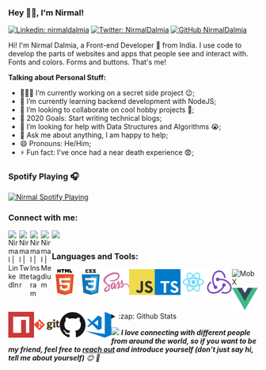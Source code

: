 ### Hey 👋🏽, I'm Nirmal!

[![Linkedin: nirmaldalmia](https://img.shields.io/badge/-nirmaldalmia-blue?style=flat-square&logo=Linkedin&logoColor=white&link=https://www.linkedin.com/in/nirmaldalmia/)](https://www.linkedin.com/in/nirmaldalmia/)
[![Twitter: NirmalDalmia](https://img.shields.io/twitter/follow/NirmalDalmia?style=social)](https://twitter.com/nirmaldalmia)
[![GitHub NirmalDalmia](https://img.shields.io/github/followers/nirmaldalmia?label=follow&style=social)](https://github.com/nirmaldalmia)

Hi! I'm Nirmal Dalmia, a Front-end Developer 🚀 from India. I use code to develop the parts of websites and apps that people see and interact with. Fonts and colors. Forms and buttons. That's me!

**Talking about Personal Stuff:**

- 👨🏽‍💻 I’m currently working on a secret side project 😉;
- 🌱 I’m currently learning backend development with NodeJS;
- 👯 I’m looking to collaborate on cool hobby projects 🤝;
- 🥅 2020 Goals: Start writing technical blogs;
- 🤔 I’m looking for help with Data Structures and Algorithms 😭;
- 💬 Ask me about anything, I am happy to help;
- 😄 Pronouns: He/Him;
- ⚡ Fun fact: I've once had a near death experience 😨;

### Spotify Playing 🎧
[<img src="https://nirmal-spotify-now-playing.vercel.app/api/spotify-playing" alt="Nirmal Spotify Playing" width="350" />](https://open.spotify.com/user/std96vrszo8ly1irtz6xtikjf)


### Connect with me:

[<img align="left" alt="Nirmal | LinkedIn" width="22px" src="https://cdn.jsdelivr.net/npm/simple-icons@v3/icons/linkedin.svg" />][linkedin]
[<img align="left" alt="Nirmal | Twitter" width="22px" src="https://cdn.jsdelivr.net/npm/simple-icons@v3/icons/twitter.svg" />][twitter]
[<img align="left" alt="Nirmal | Instagram" width="22px" src="https://cdn.jsdelivr.net/npm/simple-icons@v3/icons/instagram.svg" />][instagram]
[<img align="left" alt="Nirmal | Medium" width="22px" src="https://cdn.jsdelivr.net/npm/simple-icons@v3/icons/medium.svg" />][medium]
 <a href="mailto:nirmaldalmia17@gmail.com"> <img width="22px" src="https://cdn.jsdelivr.net/npm/simple-icons@v3/icons/gmail.svg" /> </a>


### Languages and Tools:
<img align="left" alt="HTML5" width="52px" src="https://raw.githubusercontent.com/github/explore/80688e429a7d4ef2fca1e82350fe8e3517d3494d/topics/html/html.png" />
<img align="left" alt="CSS3" width="52px" src="https://raw.githubusercontent.com/github/explore/80688e429a7d4ef2fca1e82350fe8e3517d3494d/topics/css/css.png" />
<img align="left" alt="Sass" width="52px" src="https://raw.githubusercontent.com/github/explore/80688e429a7d4ef2fca1e82350fe8e3517d3494d/topics/sass/sass.png" />
<img align="left" alt="JavaScript" width="52px" src="https://raw.githubusercontent.com/github/explore/80688e429a7d4ef2fca1e82350fe8e3517d3494d/topics/javascript/javascript.png" />
<img align="left" alt="TypeScript" width="52px" src="https://raw.githubusercontent.com/github/explore/80688e429a7d4ef2fca1e82350fe8e3517d3494d/topics/typescript/typescript.png" />
<img align="left" alt="React" width="52px" src="https://raw.githubusercontent.com/github/explore/80688e429a7d4ef2fca1e82350fe8e3517d3494d/topics/react/react.png" />
<img align="left" alt="Redux" width="52px" src="https://raw.githubusercontent.com/github/explore/80688e429a7d4ef2fca1e82350fe8e3517d3494d/topics/redux/redux.png" />
<img align="left" alt="MobX" width="52px" src="https://github.com/mobxjs/mobx/raw/mobx6/docs/assets/mobx.png" />
<img align="left" alt="Vue.js" width="52px" src="https://raw.githubusercontent.com/github/explore/80688e429a7d4ef2fca1e82350fe8e3517d3494d/topics/vue/vue.png" />
<img align="left" alt="NPM" width="52px" src="https://raw.githubusercontent.com/github/explore/80688e429a7d4ef2fca1e82350fe8e3517d3494d/topics/npm/npm.png" />
<img align="left" alt="Git" width="52px" src="https://raw.githubusercontent.com/github/explore/80688e429a7d4ef2fca1e82350fe8e3517d3494d/topics/git/git.png" />
<img align="left" alt="GitHub" width="52px" src="https://raw.githubusercontent.com/github/explore/78df643247d429f6cc873026c0622819ad797942/topics/github/github.png" />
<img align="left" alt="Visual Studio Code" width="52px" src="https://raw.githubusercontent.com/github/explore/80688e429a7d4ef2fca1e82350fe8e3517d3494d/topics/visual-studio-code/visual-studio-code.png" />

<hr />
<br />
<br />

---

<details>
  <summary>:zap: Github Stats</summary>

  <img align="left" alt="codeSTACKr's Github Stats" src="https://github-readme-stats.vercel.app/api?username=nirmaldalmia&show_icons=true&hide_border=true" />

</details>

<img src="https://media.giphy.com/media/LnQjpWaON8nhr21vNW/giphy.gif" width="60"> <em><b>I love connecting with different people from around the world, so if you want to be my friend, feel free to <a href="https://twitter.com/nirmaldalmia">reach out</a> and introduce yourself (don’t just say hi, tell me about yourself)</b> 😊 💜</em>

[twitter]: https://twitter.com/nirmaldalmia
[instagram]: https://instagram.com/nirmaldalmia
[linkedin]: https://linkedin.com/in/nirmaldalmia
[medium]: https://medium.com/@nirmaldalmia17
